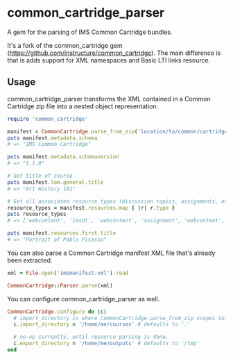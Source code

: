 # common_cartridge_parser
A gem for the parsing of IMS Common Cartridge bundles.

It's a fork of the common_cartridge gem (https://github.com/instructure/common_cartridge).
The main difference is that is adds support for XML namespaces and Basic LTI links resource.

## Usage

common_cartridge_parser transforms the XML contained in a Common Cartridge zip file into a nested object representation.

``` ruby
require 'common_cartridge'

manifest = CommonCartridge.parse_from_zip('location/to/common/cartridge/zip/file')
puts manifest.metadata.schema
# => "IMS Common Cartridge"

puts manifest.metadata.schemaversion
# => "1.1.0"

# Get title of course
puts manifest.lom.general.title
# => "Art History 101"

# Get all associated resource types (discussion topics, assignments, etc)
resource_types = manifest.resources.map { |r| r.type }
puts resource_types
# => ['webcontent', 'imsdt', 'webcontent', 'assignment', 'webcontent', 'imsdt']

puts manifest.resources.first.title
# => "Portrait of Pablo Picasso"
```

You can also parse a Common Cartridge manifest XML file that's already been extracted.
``` ruby
xml = File.open('imsmanifest.xml').read

CommonCartridge::Parser.parse(xml)
```

You can configure common_cartridge_parser as well.

``` ruby
CommonCartridge.configure do |c|
  # import_directory is where CommonCartridge.parse_from_zip scopes to.
  c.import_directory = '/home/me/courses' # defaults to '.'

  # no-op currently, until resource parsing is done.
  c.export_directory = '/home/me/outputs' # defaults to '/tmp'
end
```

